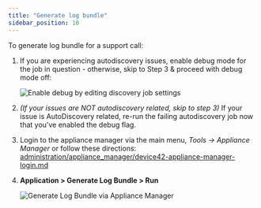 ```yaml
---
title: "Generate log bundle"
sidebar_position: 10
---
```


To generate log bundle for a support call:

1. If you are experiencing autodiscovery issues, enable debug mode for the job in question - otherwise, skip to Step 3 & proceed with debug mode off:
    
    ![Enable debug by editing discovery job settings](/assets/images/edit_discovery_debug_hl-note.png)
2. _(If your issues are NOT autodiscovery related, skip to step 3)_ If your issue is AutoDiscovery related, re-run the failing autodiscovery job now that you've enabled the debug flag.
3. Login to the appliance manager via the main menu, _Tools -> Appliance Manager_ or follow these directions: [administration/appliance_manager/device42-appliance-manager-login.md](administration/appliance_manager/device42-appliance-manager-login.md)
4. **Application > Generate Log Bundle > Run**
    
    ![Generate Log Bundle via Appliance Manager](/assets/images/app-mgr_generate_log_bundle.png)
